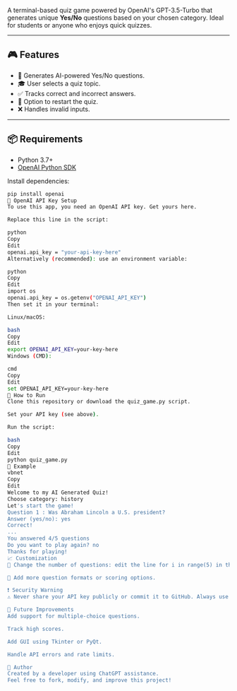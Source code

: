 

A terminal-based quiz game powered by OpenAI's GPT-3.5-Turbo that generates unique **Yes/No** questions based on your chosen category. Ideal for students or anyone who enjoys quick quizzes.

---

## 🎮 Features

- 🧠 Generates AI-powered Yes/No questions.
- 🎓 User selects a quiz topic.
- ✅ Tracks correct and incorrect answers.
- 🔁 Option to restart the quiz.
- ❌ Handles invalid inputs.

---

## 📦 Requirements

- Python 3.7+
- [OpenAI Python SDK](https://github.com/openai/openai-python)

Install dependencies:

```bash
pip install openai
🔑 OpenAI API Key Setup
To use this app, you need an OpenAI API key. Get yours here.

Replace this line in the script:

python
Copy
Edit
openai.api_key = "your-api-key-here"
Alternatively (recommended): use an environment variable:

python
Copy
Edit
import os
openai.api_key = os.getenv("OPENAI_API_KEY")
Then set it in your terminal:

Linux/macOS:

bash
Copy
Edit
export OPENAI_API_KEY=your-key-here
Windows (CMD):

cmd
Copy
Edit
set OPENAI_API_KEY=your-key-here
🚀 How to Run
Clone this repository or download the quiz_game.py script.

Set your API key (see above).

Run the script:

bash
Copy
Edit
python quiz_game.py
🧪 Example
vbnet
Copy
Edit
Welcome to my AI Generated Quiz!
Choose category: history
Let's start the game!
Question 1 : Was Abraham Lincoln a U.S. president?
Answer (yes/no): yes
Correct!
...
You answered 4/5 questions
Do you want to play again? no
Thanks for playing!
📈 Customization
🔢 Change the number of questions: edit the line for i in range(5) in the start_quiz() function.

🧩 Add more question formats or scoring options.

❗ Security Warning
⚠️ Never share your API key publicly or commit it to GitHub. Always use environment variables in production environments.

📌 Future Improvements
Add support for multiple-choice questions.

Track high scores.

Add GUI using Tkinter or PyQt.

Handle API errors and rate limits.

👤 Author
Created by a developer using ChatGPT assistance.
Feel free to fork, modify, and improve this project!

